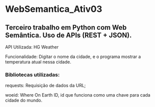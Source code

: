 # WebSemantica_Ativ03
## Terceiro trabalho em Python com Web Semântica. Uso de APIs (REST + JSON).
API Utilizada: HG Weather

Funcionalidade: Digitar o nome da cidade, e o programa mostrar a temperatura atual nessa cidade.

### Bibliotecas utilizadas:
  requests: Requisição de dados da URL;
  
  woeid: Where On Earth ID, id que funciona como uma chave para cada cidade do mundo.
